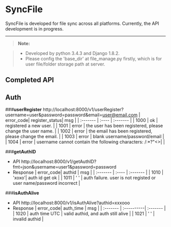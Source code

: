 SyncFile
===================


SyncFile is developed for file sync across all platforms.
Currently, the API development is in progress.

----------

> **Note:**

> - Developed by python 3.4.3 and Django 1.8.2.
> - Please config the 'base_dir' at file_manage.py firstly, which is for user file/folder storage path at server.

Completed API
------------------
## <i class="icon-pencil"></i> Auth

###**userRegister**
http://localhost:8000/v1/userRegister?username=user&password=password&email=user@email.com
| error_code| register_status| msg   |
| :------- | :---- | :------- |
| 1000    | ok   |  registered a new user.   |
| 1001    | error   |  the user has been registered, please change the user name.   |
| 1002    | error   |  the email has been registered, please change the email.   |
| 1003    | error   |  blank username/password/email   |
| 1004    | error   |  username cannot contain the following characters: \/:*?"<>|   |

###**getAuthID**
- API
http://localhost:8000/v1/getAuthID?fmt=json&username=user1&password=password
- Response
| error_code| authid | msg   |
| :------- | :---- | :------- |
| 1010     | 'xoxo'|  auth id get ok   |
| 1011     | ' '   |  auth failure. user is not registed or user name/password incorrect   |

###**isAuthAlive**
- API
http://localhost:8000/v1/isAuthAlive?authid=xxxooo
- Response
| error_code| auth_time | msg   |
| :------- | :----------| :------- |
| 1020     |  auth time UTC  |  valid authid, and auth still alive   |
| 1021     |  ' '            |  invalid authid   |


